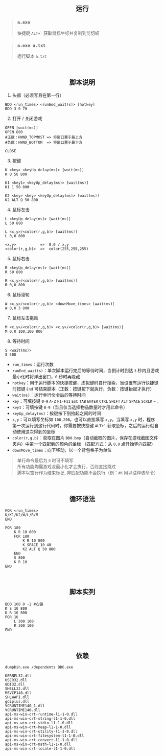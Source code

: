 <h2 align="center">运行</h2>

> ### `a.exe`
>
> 快捷键 `` ALT+` `` 获取鼠标坐标并复制到剪切板

> ### `a.exe a.txt`
>
> 运行脚本 `a.txt`

<br>

<h2 align="center">脚本说明</h2>

1. 头部（必须写且在第一行）

```
BDO <run_times> <runEnd_wait(s)> [hotkey]
BDO 3 0 70
```

2. 打开 / 关闭游戏

```
OPEN [wait(ms)]
OPEN 800
#正数：HWND_TOPMOST => 将窗口置于最上方
#负数：HWND_BOTTOM  => 将窗口置于最下方

CLOSE
```

3. 按键

```
K <key> <keyUp_delay(ms)> [wait(ms)]
K Q 50 800

K1 <key1> <keyUp_delay(ms)> [wait(ms)]
K1 1 50 800

K2 <key> <key> <keyUp_delay(ms)> [wait(ms)]
K2 ALT Q 50 800
```

4. 鼠标左击

```
L <keyUp_delay(ms)> [wait(ms)]
L 50 800

L <x,y>/<color(r,g,b)> [wait(ms)]
L 0,0 800
```

```
<x,y>           =>  0,0 / x,y
<color(r,g,b)>  =>  color(255,255,255)
```

5. 鼠标右击

```
R <keyUp_delay(ms)> [wait(ms)]
R 50 800

R <x,y>/<color(r,g,b)> [wait(ms)]
R 0,0 800
```

6. 鼠标滚轮

```
W <x,y>/<color(r,g,b)> <downMove_times> [wait(ms)]
W 0,0 3 800
```

7. 鼠标左击拖动

```
M <x,y>/<color(r,g,b)> <x,y>/<color(r,g,b)> [wait(ms)]
M 0,0 100,100 800
```

8. 等待时间

```
S <wait(ms)>
S 500
```

-   `run_times`：运行次数
-   `runEnd_wait(s)`：单次脚本运行完后的等待时间，当倒计时到达 `3` 秒内且游戏最小化时将弹出窗口，`0` 秒时再隐藏
-   `hotkey`：用于运行脚本的快捷按键，虚拟键码自行搜索，当设置有运行快捷键时按键 `End` 可结束脚本（正数：按键按下就执行，负数：按键抬起才执行）
-   `wait(ms)`：运行单行命令后的等待时间
-   `key`：可填按键 `0-9` `A-Z` `F1-F11` `ESC` `TAB` `ENTER` `CTRL` `SHIFT` `ALT` `SPACE` `SCRLK` `~` `,`
-   `key1`：可填按键 `0-9`（当且仅当选择物品数量时才用此命令）
-   `keyUp_delay(ms)`：按键按下到抬起之间的时间
-   `x,y`：可以填写坐标如 `100,200`，也可以直接填写 `x,y`。当填写 `x,y` 时，程序第一次运行到这行代码时，你需要按快捷键 `` ALT+` `` 获取坐标，之后的运行就自动使用这次得到的坐标
-   `color(r,g,b)`：获取在图片 `BDO.bmp`（自动截取的图片，保存在游戏截图文件夹内）中第一个匹配到的颜色的坐标 （匹配方式：从 `0,0` 点开始竖向匹配）
-   `downMove_times`：向下移动，以一个背包格子为单位

> 单行命令最后为 `0` 时可不填写  
> 所有功能均需游戏没最小化才会执行，否则直接跳过  
> 脚本以空行作为结束标记, 非匹配功能不会执行（例：`#K` 用以注释该命令）

<br>

<h2 align="center">循环语法</h2>

```
FOR <run_times>
K/K1/K2/W/L/R/M
END
```

```
FOR 180
    K R 10 800
    FOR 180
        K R 10 800
        K SPACE 10 40
        K2 ALT Q 50 800
    END
    S 800
    K R 10
END
```

<br>

<h2 align="center">脚本实列</h2>

```
BDO 100 0 -2 #右键
K S 10 800
K R 10 800
FOR 10
	L 300 100
	R 300 100
END
```

<br>

<h2 align="center">依赖</h2>

```
dumpbin.exe /dependents BDO.exe

KERNEL32.dll
USER32.dll
GDI32.dll
SHELL32.dll
MSVCP140.dll
SHLWAPI.dll
gdiplus.dll
VCRUNTIME140_1.dll
VCRUNTIME140.dll
api-ms-win-crt-runtime-l1-1-0.dll
api-ms-win-crt-string-l1-1-0.dll
api-ms-win-crt-stdio-l1-1-0.dll
api-ms-win-crt-heap-l1-1-0.dll
api-ms-win-crt-utility-l1-1-0.dll
api-ms-win-crt-filesystem-l1-1-0.dll
api-ms-win-crt-convert-l1-1-0.dll
api-ms-win-crt-math-l1-1-0.dll
api-ms-win-crt-locale-l1-1-0.dll
```
